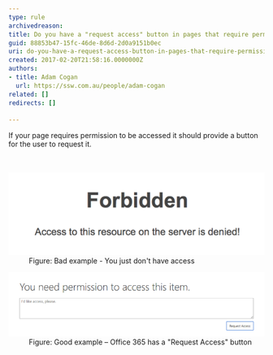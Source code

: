 ```yaml
---
type: rule
archivedreason: 
title: Do you have a "request access" button in pages that require permission?
guid: 88853b47-15fc-46de-8d6d-2d0a9151b0ec
uri: do-you-have-a-request-access-button-in-pages-that-require-permission
created: 2017-02-20T21:58:16.0000000Z
authors:
- title: Adam Cogan
  url: https://ssw.com.au/people/adam-cogan
related: []
redirects: []

---
```



If your page requires permission to be accessed it should provide a button for the user to request it.<br>
<br><excerpt class='endintro'></excerpt><br>
<dl class="badImage"><dt>​​<img src="no-request-permission.png" alt="no-request-permission.png" />​​</dt><dd>Figure: Bad example -  You just​ don't have access<br></dd></dl><dl class="goodImage"><dt>​​<img src="request-permission.png" alt="request-permission.png" /></dt><dd>Figure: Good example – Office 365 has a "Request Access" button</dd>​ ​<br></dl>


